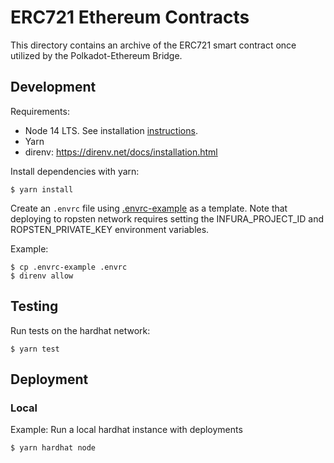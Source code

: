 # ERC721 Ethereum Contracts

This directory contains an archive of the ERC721 smart contract once utilized by the Polkadot-Ethereum Bridge.

## Development

Requirements:
* Node 14 LTS. See installation [instructions](https://www.digitalocean.com/community/tutorials/how-to-install-node-js-on-ubuntu-20-04#option-3-%E2%80%94-installing-node-using-the-node-version-manager).
* Yarn
* direnv: https://direnv.net/docs/installation.html

Install dependencies with yarn:

```console
$ yarn install
```

Create an `.envrc` file using [.envrc-example](.envrc-example) as a template. Note that deploying to ropsten network requires setting the INFURA_PROJECT_ID and ROPSTEN_PRIVATE_KEY environment variables.

Example:

```console
$ cp .envrc-example .envrc
$ direnv allow
```

## Testing

Run tests on the hardhat network:

```console
$ yarn test
```

## Deployment

### Local

Example: Run a local hardhat instance with deployments

```console
$ yarn hardhat node
```
